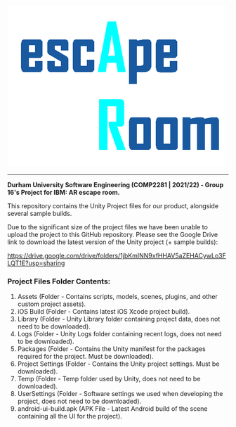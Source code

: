 ![AR Escape Room Logo](BlueTitle.png)

-----

**Durham University Software Engineering (COMP2281 | 2021/22) - Group 16's Project for IBM: AR escape room.**
  
This repository contains the Unity Project files for our product, alongside several sample builds.

Due to the significant size of the project files we have been unable to upload the project to this GitHub repository. Please see the Google Drive link to download the latest version of the Unity project (+ sample builds):

https://drive.google.com/drive/folders/1jbKmINN9xfHHAV5aZEHACywLo3FLQT1E?usp=sharing
  
### Project Files Folder Contents:

1. Assets (Folder - Contains scripts, models, scenes, plugins, and other custom project assets).
2. iOS Build (Folder - Contains latest iOS Xcode project build).
3. Library (Folder - Unity Library folder containing project data, does not need to be downloaded).
4. Logs (Folder - Unity Logs folder containing recent logs, does not need to be downloaded).
5. Packages (Folder - Contains the Unity manifest for the packages required for the project. Must be downloaded).
6. Project Settings (Folder - Contains the Unity project settings. Must be downloaded).
7. Temp (Folder - Temp folder used by Unity, does not need to be downloaded).
8. UserSettings (Folder - Software settings we used when developing the project, does not need to be downloaded).
9. android-ui-build.apk (APK File - Latest Android build of the scene containing all the UI for the project).
